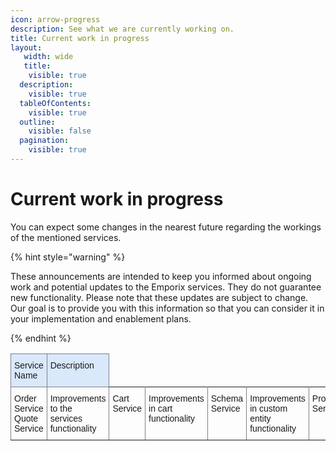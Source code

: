 ```yaml
---
icon: arrow-progress
description: See what we are currently working on.
title: Current work in progress
layout:
   width: wide
   title:
    visible: true
  description:
    visible: true
  tableOfContents:
    visible: true
  outline:
    visible: false
  pagination:
    visible: true
---
```


# Current work in progress

You can expect some changes in the nearest future regarding the workings of the mentioned services.

{% hint style="warning" %}

These announcements are intended to keep you informed about ongoing work and potential updates to the Emporix services. They do not guarantee new functionality. Please note that these updates are subject to change. Our goal is to provide you with this information so that you can consider it in your implementation and enablement plans. 

{% endhint %}

<!-- 
* Cart Service
    * improvement of shared orders and customer groups functionality
* Approval Service
    * improvement of shared orders and customer groups functionality
* Checkout Service
    * improvement of shared orders and customer groups functionality
* Customer Service
    * improvement of shared orders and customer groups functionality
* IAM Service
    * improvement of shared orders and customer groups functionality  -->


<style type="text/css">
.tg  {border-collapse:collapse;border-spacing:0;}
.tg td{border-color:black;border-style:solid;border-width:1px;font-family:Arial, sans-serif;font-size:14px;
  overflow:hidden;padding:10px 5px;word-break:normal;}
.tg th{border-color:black;border-style:solid;border-width:1px;font-family:Arial, sans-serif;font-size:14px;
  font-weight:normal;overflow:hidden;padding:10px 5px;word-break:normal;}
.tg .tg-x6qq{background-color:#dae8fc;border-color:inherit;text-align:left;vertical-align:top}
.tg .tg-0pky{border-color:inherit;text-align:left;vertical-align:top}
</style>
<table class="tg"><thead>
  <tr>
    <th class="tg-x6qq">Service Name</th>
    <th class="tg-x6qq">Description</th>
  </tr></thead>
<tbody>
  <tr>
    <td class="tg-0pky" rowspan="5">Order Service<br> Quote Service</td>
    <td class="tg-0pky" rowspan="5">Improvements to the services functionality</td>
  </tr>
  <tr>
    <td class="tg-0pky" rowspan="5">Cart Service </td>
    <td class="tg-0pky" rowspan="5">Improvements in cart functionality</td>
  </tr>
  <tr>
    <td class="tg-0pky" rowspan="5">Schema Service </td>
    <td class="tg-0pky" rowspan="5">Improvements in custom entity functionality</td>
  </tr>
  <tr>
    <td class="tg-0pky" rowspan="5">Product Service </td>
    <td class="tg-0pky" rowspan="5">Improvements in product functionality</td>
  </tr>
  <tr>
    <td class="tg-0pky" rowspan="5">Customer Service</td>
    <td class="tg-0pky" rowspan="5">Improvements in customer management functionality</td>
  </tr>
</tbody>
</table>
